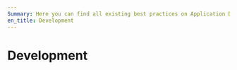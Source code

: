 ```yaml
---
Summary: Here you can find all existing best practices on Application Development.
en_title: Development
---
```

# Development
